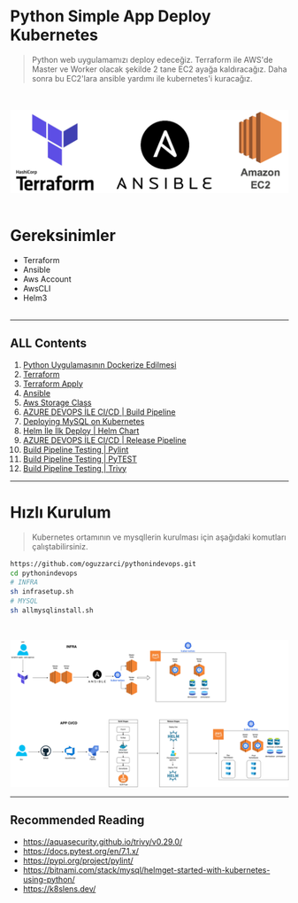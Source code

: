 # Python Simple App Deploy Kubernetes

> Python web uygulamamızı deploy edeceğiz. Terraform ile AWS'de Master ve Worker olacak şekilde 2 tane EC2 ayağa kaldıracağız. Daha sonra bu EC2'lara ansible yardımı ile kubernetes'i kuracağız.

<br /><br />
![N|Solid](./images/teranec2.png)
<br /><br />
# Gereksinimler
- Terraform
- Ansible
- Aws Account
- AwsCLI
- Helm3
<br /><br />

---
## ALL Contents

1. [Python Uygulamasının Dockerize Edilmesi](https://github.com/oguzzarci/pythonindevops/blob/master/1-DockerizeApp.md)
2. [Terraform](https://github.com/oguzzarci/pythonindevops/blob/master/2-Terraform.md)
3. [Terraform Apply](https://github.com/oguzzarci/pythonindevops/blob/master/3-TerraformApply.md)
4. [Ansible](https://github.com/oguzzarci/pythonindevops/blob/master/4-Ansible.md)
5. [Aws Storage Class](https://github.com/oguzzarci/pythonindevops/blob/master/5-AwsStorageClass.md)
6. [AZURE DEVOPS İLE CI/CD | Build Pipeline](https://github.com/oguzzarci/pythonindevops/blob/master/6-BuildPipeline.md)
7. [Deploying MySQL on Kubernetes](https://github.com/oguzzarci/pythonindevops/blob/master/7-DeployMysql.md)
8. [Helm İle İlk Deploy | Helm Chart](https://github.com/oguzzarci/pythonindevops/blob/master/7-DeployMysql.md)
9. [AZURE DEVOPS İLE CI/CD | Release Pipeline](https://github.com/oguzzarci/pythonindevops/blob/master/9-ReleasePipeline.md)
10. [Build Pipeline Testing | Pylint](https://github.com/oguzzarci/pythonindevops/blob/master/10-Pylint.md)
11. [Build Pipeline Testing | PyTEST](https://github.com/oguzzarci/pythonindevops/blob/master/11-Pytest.md)
12. [Build Pipeline Testing | Trivy](https://github.com/oguzzarci/pythonindevops/blob/master/12-Trivy.md)

---

# Hızlı Kurulum
>Kubernetes ortamının ve mysqllerin kurulması için aşağıdaki komutları çalıştabilirsiniz.
```sh
https://github.com/oguzzarci/pythonindevops.git
cd pythonindevops
# INFRA
sh infrasetup.sh
# MYSQL
sh allmysqlinstall.sh
```
<br/>

![N|Solid](./images/pythonapp.drawio.png)

---

## Recommended Reading

- <https://aquasecurity.github.io/trivy/v0.29.0/>
- <https://docs.pytest.org/en/7.1.x/>
- <https://pypi.org/project/pylint/>
- <https://bitnami.com/stack/mysql/helmget-started-with-kubernetes-using-python/>
- <https://k8slens.dev/>
